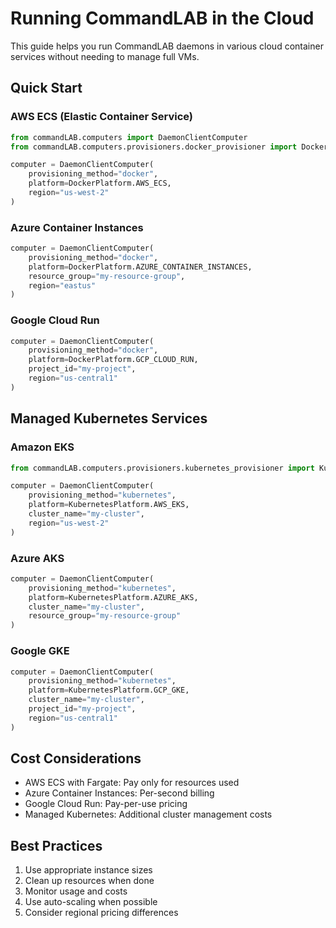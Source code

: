 # Running CommandLAB in the Cloud

This guide helps you run CommandLAB daemons in various cloud container services without needing to manage full VMs.

## Quick Start

### AWS ECS (Elastic Container Service)

```python
from commandLAB.computers import DaemonClientComputer
from commandLAB.computers.provisioners.docker_provisioner import DockerPlatform

computer = DaemonClientComputer(
    provisioning_method="docker",
    platform=DockerPlatform.AWS_ECS,
    region="us-west-2"
)
```

### Azure Container Instances

```python
computer = DaemonClientComputer(
    provisioning_method="docker",
    platform=DockerPlatform.AZURE_CONTAINER_INSTANCES,
    resource_group="my-resource-group",
    region="eastus"
)
```

### Google Cloud Run

```python
computer = DaemonClientComputer(
    provisioning_method="docker",
    platform=DockerPlatform.GCP_CLOUD_RUN,
    project_id="my-project",
    region="us-central1"
)
```

## Managed Kubernetes Services

### Amazon EKS

```python
from commandLAB.computers.provisioners.kubernetes_provisioner import KubernetesPlatform

computer = DaemonClientComputer(
    provisioning_method="kubernetes",
    platform=KubernetesPlatform.AWS_EKS,
    cluster_name="my-cluster",
    region="us-west-2"
)
```

### Azure AKS

```python
computer = DaemonClientComputer(
    provisioning_method="kubernetes",
    platform=KubernetesPlatform.AZURE_AKS,
    cluster_name="my-cluster",
    resource_group="my-resource-group"
)
```

### Google GKE

```python
computer = DaemonClientComputer(
    provisioning_method="kubernetes",
    platform=KubernetesPlatform.GCP_GKE,
    cluster_name="my-cluster",
    project_id="my-project",
    region="us-central1"
)
```

## Cost Considerations

- AWS ECS with Fargate: Pay only for resources used
- Azure Container Instances: Per-second billing
- Google Cloud Run: Pay-per-use pricing
- Managed Kubernetes: Additional cluster management costs

## Best Practices

1. Use appropriate instance sizes
2. Clean up resources when done
3. Monitor usage and costs
4. Use auto-scaling when possible
5. Consider regional pricing differences 